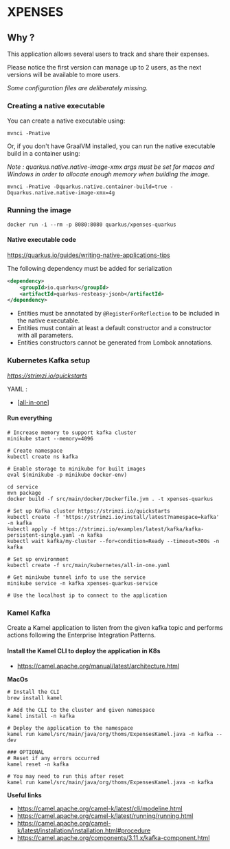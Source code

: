 # XPENSES

## Why ?

This application allows several users to track and share their expenses.

Please notice the first version can manage up to 2 users, as the next versions will be available to more users.

_Some configuration files are deliberately missing._

### Creating a native executable

You can create a native executable using:

```shell script
mvnci -Pnative
```

Or, if you don't have GraalVM installed, you can run the native executable build in a container using:

_Note : quarkus.native.native-image-xmx args must be set for macos and Windows in order to allocate enough memory when
building the image._

```shell script
mvnci -Pnative -Dquarkus.native.container-build=true -Dquarkus.native.native-image-xmx=4g
```

### Running the image

```shell script
docker run -i --rm -p 8080:8080 quarkus/xpenses-quarkus  
```

#### Native executable code

https://quarkus.io/guides/writing-native-applications-tips

The following dependency must be added for serialization

```xml
<dependency>
    <groupId>io.quarkus</groupId>
    <artifactId>quarkus-resteasy-jsonb</artifactId>
</dependency>
```

- Entities must be annotated by ```@RegisterForReflection``` to be included in the native executable.
- Entities must contain at least a default constructor and a constructor with all parameters.
- Entities constructors cannot be generated from Lombok annotations.

### Kubernetes Kafka setup

_https://strimzi.io/quickstarts_

YAML :

- [[all-in-one](service/src/main/kubernetes/all-in-one.yaml)]

#### Run everything

```shell
# Increase memory to support kafka cluster
minikube start --memory=4096 

# Create namespace
kubectl create ns kafka

# Enable storage to minikube for built images
eval $(minikube -p minikube docker-env)

cd service
mvn package
docker build -f src/main/docker/Dockerfile.jvm . -t xpenses-quarkus

# Set up Kafka cluster https://strimzi.io/quickstarts
kubectl create -f 'https://strimzi.io/install/latest?namespace=kafka' -n kafka
kubectl apply -f https://strimzi.io/examples/latest/kafka/kafka-persistent-single.yaml -n kafka
kubectl wait kafka/my-cluster --for=condition=Ready --timeout=300s -n kafka

# Set up environment
kubectl create -f src/main/kubernetes/all-in-one.yaml

# Get minikube tunnel info to use the service
minikube service -n kafka xpenses-quarkus-service

# Use the localhost ip to connect to the application
```

### Kamel Kafka

Create a Kamel application to listen from the given kafka topic and performs actions following the Enterprise
Integration Patterns.

#### Install the Kamel CLI to deploy the application in K8s

- https://camel.apache.org/manual/latest/architecture.html

__MacOs__

```shell
# Install the CLI
brew install kamel

# Add the CLI to the cluster and given namespace
kamel install -n kafka

# Deploy the application to the namespace
kamel run kamel/src/main/java/org/thoms/ExpensesKamel.java -n kafka --dev

### OPTIONAL
# Reset if any errors occurred
kamel reset -n kafka

# You may need to run this after reset
kamel run kamel/src/main/java/org/thoms/ExpensesKamel.java -n kafka
```

__Useful links__

- https://camel.apache.org/camel-k/latest/cli/modeline.html
- https://camel.apache.org/camel-k/latest/running/running.html
- https://camel.apache.org/camel-k/latest/installation/installation.html#procedure
- https://camel.apache.org/components/3.11.x/kafka-component.html